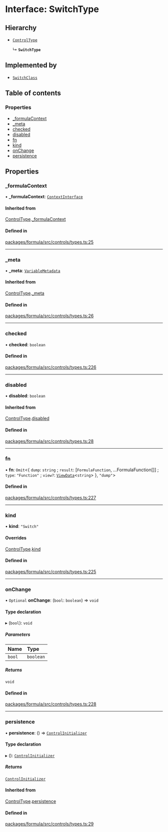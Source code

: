 # Interface: SwitchType

## Hierarchy

- [`ControlType`](ControlType.md)

  ↳ **`SwitchType`**

## Implemented by

- [`SwitchClass`](../classes/SwitchClass.md)

## Table of contents

### Properties

- [\_formulaContext](SwitchType.md#_formulacontext)
- [\_meta](SwitchType.md#_meta)
- [checked](SwitchType.md#checked)
- [disabled](SwitchType.md#disabled)
- [fn](SwitchType.md#fn)
- [kind](SwitchType.md#kind)
- [onChange](SwitchType.md#onchange)
- [persistence](SwitchType.md#persistence)

## Properties

### <a id="_formulacontext" name="_formulacontext"></a> \_formulaContext

• **\_formulaContext**: [`ContextInterface`](ContextInterface.md)

#### Inherited from

[ControlType](ControlType.md).[\_formulaContext](ControlType.md#_formulacontext)

#### Defined in

[packages/formula/src/controls/types.ts:25](https://github.com/mashpod/mashcard/blob/main/packages/formula/src/controls/types.ts#L25)

---

### <a id="_meta" name="_meta"></a> \_meta

• **\_meta**: [`VariableMetadata`](VariableMetadata.md)

#### Inherited from

[ControlType](ControlType.md).[\_meta](ControlType.md#_meta)

#### Defined in

[packages/formula/src/controls/types.ts:26](https://github.com/mashpod/mashcard/blob/main/packages/formula/src/controls/types.ts#L26)

---

### <a id="checked" name="checked"></a> checked

• **checked**: `boolean`

#### Defined in

[packages/formula/src/controls/types.ts:226](https://github.com/mashpod/mashcard/blob/main/packages/formula/src/controls/types.ts#L226)

---

### <a id="disabled" name="disabled"></a> disabled

• **disabled**: `boolean`

#### Inherited from

[ControlType](ControlType.md).[disabled](ControlType.md#disabled)

#### Defined in

[packages/formula/src/controls/types.ts:28](https://github.com/mashpod/mashcard/blob/main/packages/formula/src/controls/types.ts#L28)

---

### <a id="fn" name="fn"></a> fn

• **fn**: `Omit`<{ `dump`: `string` ; `result`: [`FormulaFunction`, ...FormulaFunction[]] ; `type`: `"Function"` ; `view?`: [`ViewData`](ViewData.md)<`string`\> }, `"dump"`\>

#### Defined in

[packages/formula/src/controls/types.ts:227](https://github.com/mashpod/mashcard/blob/main/packages/formula/src/controls/types.ts#L227)

---

### <a id="kind" name="kind"></a> kind

• **kind**: `"Switch"`

#### Overrides

[ControlType](ControlType.md).[kind](ControlType.md#kind)

#### Defined in

[packages/formula/src/controls/types.ts:225](https://github.com/mashpod/mashcard/blob/main/packages/formula/src/controls/types.ts#L225)

---

### <a id="onchange" name="onchange"></a> onChange

• `Optional` **onChange**: (`bool`: `boolean`) => `void`

#### Type declaration

▸ (`bool`): `void`

##### Parameters

| Name   | Type      |
| :----- | :-------- |
| `bool` | `boolean` |

##### Returns

`void`

#### Defined in

[packages/formula/src/controls/types.ts:228](https://github.com/mashpod/mashcard/blob/main/packages/formula/src/controls/types.ts#L228)

---

### <a id="persistence" name="persistence"></a> persistence

• **persistence**: () => [`ControlInitializer`](ControlInitializer.md)

#### Type declaration

▸ (): [`ControlInitializer`](ControlInitializer.md)

##### Returns

[`ControlInitializer`](ControlInitializer.md)

#### Inherited from

[ControlType](ControlType.md).[persistence](ControlType.md#persistence)

#### Defined in

[packages/formula/src/controls/types.ts:29](https://github.com/mashpod/mashcard/blob/main/packages/formula/src/controls/types.ts#L29)
